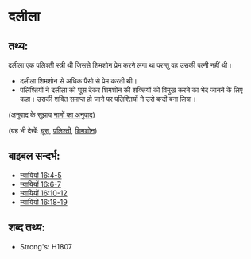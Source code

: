 # दलीला #

## तथ्य: ##

दलीला एक पलिश्ती स्त्री थी जिससे शिमशोन प्रेम करने लगा था परन्तु वह उसकी पत्नी नहीं थी।

* दलीला शिमशोन से अधिक पैसो से प्रेम करती थी।
* पलिश्तियों ने दलीला को घूस देकर शिमशोन की शक्तियों को विमुख  करने का भेद जानने के लिए कहा। उसकी शक्ति समाप्त हो जाने पर पलिश्तियों ने उसे बन्दी बना लिया।

(अनुवाद के सुझाव [नामों का अनुवाद](rc://en/ta/man/translate/translate-names))

(यह भी देखें: [घूस](../other/bribe.md), [पलिश्ती](../names/philistines.md), [शिमशोन](../names/samson.md))

## बाइबल सन्दर्भ: ##

* [न्यायियों 16:4-5](rc://en/tn/help/jdg/16/04)
* [न्यायियों 16:6-7](rc://en/tn/help/jdg/16/06)
* [न्यायियों 16:10-12](rc://en/tn/help/jdg/16/10)
* [न्यायियों 16:18-19](rc://en/tn/help/jdg/16/18)

## शब्द तथ्य: ##

* Strong's: H1807
